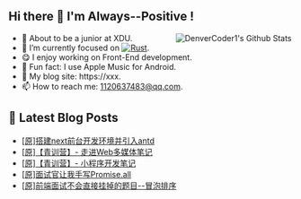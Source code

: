 ## Hi there 👋 I'm Always--Positive !
<div>
  <img alt="DenverCoder1's Github Stats" src="https://denvercoder1-github-readme-stats.vercel.app/api?username=qq1120637483&show_icons=true&count_private=true&theme=react&hide_border=true&hide_title=true&bg_color=1F222E&title_color=F85D7F&icon_color=F8D866" align= "right" />

- 🎒 About to be a junior at XDU. 
- 🔬 I’m currently focused on [![Rust](https://img.shields.io/badge/Rust-000000?logo=rust)](https://). 
- 😋 I enjoy working on Front-End development.
- 🎵 Fun fact: I use Apple Music for Android.
- 📝 My blog site: https://xxx.
- 📫 How to reach me:  1120637483@qq.com.
</div>  


## 📕 Latest Blog Posts

<!-- BLOG-POST-LIST:START -->
- [[原]搭建next前台开发环境并引入antd](https://blog.csdn.net/sinat_41696687/article/details/120253217)
- [[原]【青训营】- 走进Web多媒体笔记](https://blog.csdn.net/sinat_41696687/article/details/120251196)
- [[原]【青训营】- 小程序开发笔记](https://blog.csdn.net/sinat_41696687/article/details/120250859)
- [[原]面试官让我手写Promise.all](https://blog.csdn.net/sinat_41696687/article/details/120222703)
- [[原]前端面试不会直接挂掉的题目--冒泡排序](https://blog.csdn.net/sinat_41696687/article/details/120197883)
<!-- BLOG-POST-LIST:END -->









